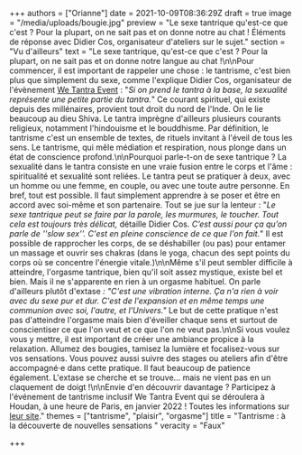 +++
authors = ["Orianne"]
date = 2021-10-09T08:36:29Z
draft = true
image = "/media/uploads/bougie.jpg"
preview = "Le sexe tantrique qu'est-ce que c'est ? Pour la plupart, on ne sait pas et on donne notre au chat ! Éléments de réponse avec Didier Cos, organisateur d'ateliers sur le sujet."
section = "Vu d'ailleurs"
text = "Le sexe tantrique, qu'est-ce que c'est ? Pour la plupart, on ne sait pas et on donne notre langue au chat !\n\nPour commencer, il est important de rappeler une chose : le tantrisme, c'est bien plus que simplement du sexe, comme l'explique Didier Cos, organisateur de l'évènement [We Tantra Event](https://www.wetantraevent.com/) : \"_Si on prend le tantra à la base, la sexualité représente une petite partie du tantra._\" Ce courant spirituel, qui existe depuis des millénaires, provient tout droit du nord de l'Inde. On le lie beaucoup au dieu Shiva. Le tantra imprègne d'ailleurs plusieurs courants religieux, notamment l'hindouisme et le bouddhisme. Par définition, le tantrisme c'est un ensemble de textes, de rituels invitant à l'éveil de tous les sens. Le tantrisme, qui mêle médiation et respiration, nous plonge dans un état de conscience profond.\n\nPourquoi parle-t-on de sexe tantrique ? La sexualité dans le tantra consiste en une vraie fusion entre le corps et l'âme : spiritualité et sexualité sont reliées. Le tantra peut se pratiquer à deux, avec un homme ou une femme, en couple, ou avec une toute autre personne. En bref, tout est possible. Il faut simplement apprendre à se poser et être en accord avec soi-même et son partenaire. Tout se jue sur la lenteur :  \"_Le sexe tantrique peut se faire par la parole, les murmures, le toucher. Tout cela est toujours très délicat,_ détaille Didier Cos. _C’est aussi pour ça qu’on parle de ''slow sex''. C'est en pleine conscience de ce que l'on fait._\" Il est possible de rapprocher les corps, de se déshabiller (ou pas) pour entamer un massage et ouvrir ses chakras (dans le yoga, chacun des sept points du corps où se concentre l'énergie vitale.)\n\nMême s'il peut sembler difficile à atteindre, l'orgasme tantrique, bien qu'il soit assez mystique, existe bel et bien. Mais il ne s'apparente en rien à  un orgasme habituel. On parle d'ailleurs plutôt d'extase _: \"C'est une vibration interne. Ça n'a rien à voir avec du sexe pur et dur. C'est de l'expansion et en même temps une communion avec soi, l'autre, et l'Univers.\"_ Le but de cette pratique n'est pas d'atteindre l'orgasme mais bien d'éveiller chaque sens et surtout de conscientiser ce que l'on veut et ce que l'on ne veut pas.\n\nSi vous voulez vous y mettre, il est important de créer une ambiance propice à la relaxation. Allumez des bougies, tamisez la lumière et focalisez-vous sur vos sensations. Vous pouvez aussi suivre des stages ou ateliers afin d'être accompagné⋅e dans cette pratique. Il faut beaucoup de patience également. L'extase se cherche et se trouve... mais ne vient pas en un claquement de doigt !\n\nEnvie d'en découvrir davantage ? Participez à l'événement de tantrisme inclusif We Tantra Event qui se déroulera à Houdan, à une heure de Paris, en janvier 2022 ! Toutes les informations sur [leur site](https://www.wetantraevent.com/)."
themes = ["tantrisme", "plaisir", "orgasme"]
title = "Tantrisme : à la découverte de nouvelles sensations "
veracity = "Faux"

+++
